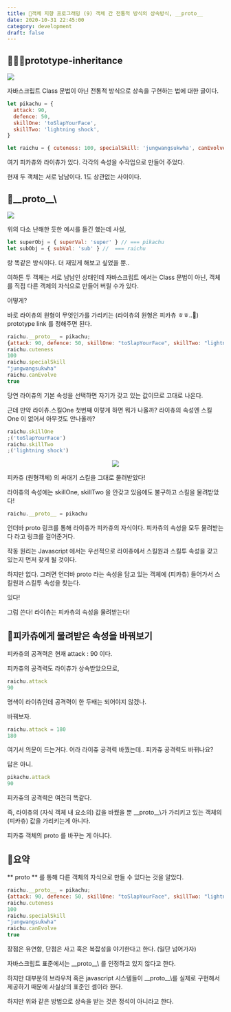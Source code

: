 ```yaml
---
title: 🍎객체 지향 프로그래밍 (9) 객체 간 전통적 방식의 상속방식, __proto__
date: 2020-10-31 22:45:00
category: development
draft: false
---
```


## 🦸🏻‍♂️prototype-inheritance

![](https://media.vlpt.us/post-images/adam2/12a5e250-fd90-11e9-959f-1f9679bea880/1nDBFaMpflmSsIKfMLxWIvQ.jpeg)

자바스크립트 Class 문법이 아닌 전통적 방식으로 상속을 구현하는 법에 대한 글이다.

```js
let pikachu = {
  attack: 90,
  defence: 50,
  skillOne: 'toSlapYourFace',
  skillTwo: 'lightning shock',
}

let raichu = { cuteness: 100, specialSkill: 'jungwangsukwha', canEvolve: true }
```

여기 피카츄와 라이츄가 있다. 각각의 속성을 수작업으로 만들어 주었다.

현재 두 객체는 서로 남남이다. 1도 상관없는 사이이다.

## 🌉\_\_proto\_\_\

![](https://ww.namu.la/s/3e7464bb7b69c699c56a968b51e01015f9bf51e780394bd971ac0f0cec4856f19011fd010269f78c889b8b856c23cc8cb1ede0fc3c6c6774059691646518d386180a3c3c7e615e1193016d0ec40eac05ffe55a3d44ce2322522236bca5abfd8a)

위의 다소 난해한 듯한 예시를 들긴 했는데 사실,

```js
let superObj = { superVal: 'super' } // === pikachu
let subObj = { subVal: 'sub' } //  === raichu
```

랑 똑같은 방식이다. 더 재밌게 해보고 싶었을 뿐..

여하튼 두 객체는 서로 남남인 상태인데 자바스크립트 에서는 Class 문법이 아닌, 객체를 직접 다른 객체의 자식으로 만들어 버릴 수가 있다.

어떻게?

바로 라이츄의 원형이 무엇인가를 가리키는 (라이츄의 원형은 피카츄 ㅎㅎ..🥰) prototype link 를 정해주면 된다.

```js
raichu.__proto__ = pikachu;
{attack: 90, defence: 50, skillOne: "toSlapYourFace", skillTwo: "lightning shock"}
raichu.cuteness
100
raichu.specialSkill
"jungwangsukwha"
raichu.canEvolve
true
```

당연 라이츄의 기본 속성을 선택하면 자기가 갖고 있는 값이므로 고대로 나온다.

근데 만약 라이츄.스킬One 첫번째 이렇게 하면 뭐가 나올까? 라이츄의 속성엔 스킬One 이 없어서 아무것도 안나올까?

```js
raichu.skillOne
;('toSlapYourFace')
raichu.skillTwo
;('lightning shock')
```

<p align="center"><img src="https://jjalbot.com/media/2018/12/FxIV6_Mff/zzal.gif"></p>

피카츄 (원형객체) 의 싸대기 스킬을 그대로 물려받았다!

라이츄의 속성에는 skillOne, skillTwo 을 안갖고 있음에도 불구하고 스킬을 물려받았다!

```js
raichu.__proto__ = pikachu
```

언더바 proto 링크를 통해 라이츄가 피카츄의 자식이다. 피카츄의 속성을 모두 물려받는다 라고 링크를 걸어준거다.

작동 원리는 Javascript 에서는 우선적으로 라이츄에서 스킬원과 스킬투 속성을 갖고 있는지 먼저 찾게 될 것이다.

하지만 없다. 그러면 언더바 proto 라는 속성을 담고 있는 객체에 (피카츄) 들어가서 스킬원과 스킬투 속성을 찾는다.

있다!

그럼 쓴다! 라이츄는 피카츄의 속성을 물려받는다!

## 🎃피카츄에게 물려받은 속성을 바꿔보기

피카츄의 공격력은 현재 attack : 90 이다.

피카츄의 공격력도 라이츄가 상속받았으므로,

```js
raichu.attack
90
```

명색이 라이츄인데 공격력이 한 두배는 되어야지 않겠나.

바꿔보자.

```js
raichu.attack = 180
180
```

여기서 의문이 드는거다. 어라 라이츄 공격력 바꿨는데.. 피카츄 공격력도 바뀌나요?

답은 아니.

```js
pikachu.attack
90
```

피카츄의 공격력은 여전히 똑같다.

즉, 라이츄의 (자식 객체 내 요소의) 값을 바꿨을 뿐 \_\_proto\_\_\가 가리키고 있는 객체의 (피카츄) 값을 가리키는게 아니다.

피카츄 객체의 proto 를 바꾸는 게 아니다.

## 🤤요약

** proto ** 를 통해 다른 객체의 자식으로 만들 수 있다는 것을 알았다.

```js
raichu.__proto__ = pikachu;
{attack: 90, defence: 50, skillOne: "toSlapYourFace", skillTwo: "lightning shock"}
raichu.cuteness
100
raichu.specialSkill
"jungwangsukwha"
raichu.canEvolve
true
```

장점은 유연함, 단점은 사고 혹은 복잡성을 야기한다고 한다. (일단 넘어가자)

자바스크립트 표준에서는 \_\_proto\_\_\ 를 인정하고 있지 않다고 한다.

하지만 대부분의 브라우저 혹은 javascript 시스템들이 \_\_proto\_\_\를 실제로 구현해서 제공하기 때문에 사실상의 표준인 셈이라 한다.

하지만 위와 같은 방법으로 상속을 받는 것은 정석이 아니라고 한다.
